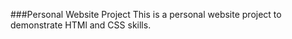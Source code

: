###Personal Website Project 
This is a personal website project to demonstrate HTMl and CSS skills.

